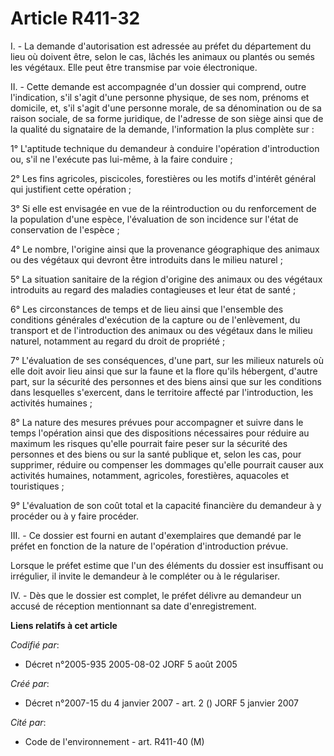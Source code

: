 # Article R411-32

I. - La demande d'autorisation est adressée au préfet du département du lieu où doivent être, selon le cas, lâchés les
animaux ou plantés ou semés les végétaux. Elle peut être transmise par voie électronique.

II. - Cette demande est accompagnée d'un dossier qui comprend, outre l'indication, s'il s'agit d'une personne physique, de
ses nom, prénoms et domicile, et, s'il s'agit d'une personne morale, de sa dénomination ou de sa raison sociale, de sa forme
juridique, de l'adresse de son siège ainsi que de la qualité du signataire de la demande, l'information la plus complète
sur :

1° L'aptitude technique du demandeur à conduire l'opération d'introduction ou, s'il ne l'exécute pas lui-même, à la faire
conduire ;

2° Les fins agricoles, piscicoles, forestières ou les motifs d'intérêt général qui justifient cette opération ;

3° Si elle est envisagée en vue de la réintroduction ou du renforcement de la population d'une espèce, l'évaluation de son
incidence sur l'état de conservation de l'espèce ;

4° Le nombre, l'origine ainsi que la provenance géographique des animaux ou des végétaux qui devront être introduits dans le
milieu naturel ;

5° La situation sanitaire de la région d'origine des animaux ou des végétaux introduits au regard des maladies contagieuses
et leur état de santé ;

6° Les circonstances de temps et de lieu ainsi que l'ensemble des conditions générales d'exécution de la capture ou de
l'enlèvement, du transport et de l'introduction des animaux ou des végétaux dans le milieu naturel, notamment au regard du
droit de propriété ;

7° L'évaluation de ses conséquences, d'une part, sur les milieux naturels où elle doit avoir lieu ainsi que sur la faune et
la flore qu'ils hébergent, d'autre part, sur la sécurité des personnes et des biens ainsi que sur les conditions dans
lesquelles s'exercent, dans le territoire affecté par l'introduction, les activités humaines ;

8° La nature des mesures prévues pour accompagner et suivre dans le temps l'opération ainsi que des dispositions nécessaires
pour réduire au maximum les risques qu'elle pourrait faire peser sur la sécurité des personnes et des biens ou sur la santé
publique et, selon les cas, pour supprimer, réduire ou compenser les dommages qu'elle pourrait causer aux activités humaines,
notamment, agricoles, forestières, aquacoles et touristiques ;

9° L'évaluation de son coût total et la capacité financière du demandeur à y procéder ou à y faire procéder.

III. - Ce dossier est fourni en autant d'exemplaires que demandé par le préfet en fonction de la nature de l'opération
d'introduction prévue.

Lorsque le préfet estime que l'un des éléments du dossier est insuffisant ou irrégulier, il invite le demandeur à le
compléter ou à le régulariser.

IV. - Dès que le dossier est complet, le préfet délivre au demandeur un accusé de réception mentionnant sa date
d'enregistrement.

**Liens relatifs à cet article**

_Codifié par_:

  - Décret n°2005-935 2005-08-02 JORF 5 août 2005

_Créé par_:

  - Décret n°2007-15 du 4 janvier 2007 - art. 2 () JORF 5 janvier 2007

_Cité par_:

  - Code de l'environnement - art. R411-40 (M)
